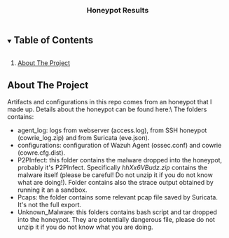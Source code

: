 <!-- PROJECT LOGO -->
<br />
  <h3 align="center">Honeypot Results</h3>
</p>



<!-- TABLE OF CONTENTS -->

<details open="open">
  <summary><h2 style="display: inline-block">Table of 
Contents</h2></summary>
  <ol>
    <li>
      <a href="#about-the-project">About The Project</a>
    </li>
  </ol>
</details>



<!-- ABOUT THE PROJECT -->

## About The Project

Artifacts and configurations in this repo comes from an honeypot that I 
made up. Details about the honeypot can be found here:\\
The folders contains:
- agent_log: logs from webserver (access.log), from SSH honeypot (cowrie_log.zip) and from Suricata (eve.json).
- configurations: configuration of Wazuh Agent (ossec.conf) and cowrie 
(cowre.cfg.dist).
- P2PInfect: this folder contains the malware dropped into the honeypot, probably it's P2PInfect. Specifically *hhXx6VBudz.zip* contains the malware itself (please be careful! Do not unzip it if you do not know what are doing!). Folder contains also the strace output obtained by running it an a sandbox.
- Pcaps: the folder contains some relevant pcap file saved by Suricata. It's not the full export.
- Unknown_Malware: this folders contains bash script and tar dropped into the honeypot. They are potentially dangerous file, please do not unzip it if you do not know what you are doing.

<!-- GETTING STARTED -->

